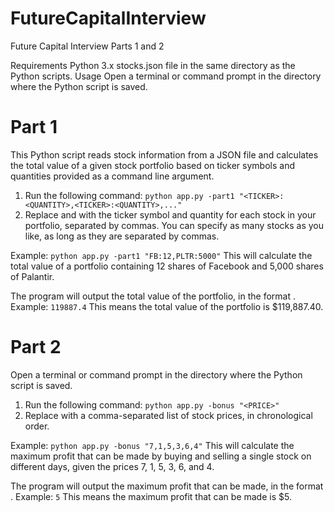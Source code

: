 # FutureCapitalInterview
Future Capital Interview Parts 1 and 2

Requirements
Python 3.x
stocks.json file in the same directory as the Python scripts.
Usage
Open a terminal or command prompt in the directory where the Python script is saved.

# Part 1
This Python script reads stock information from a JSON file and calculates the total value of a given stock portfolio based on ticker symbols and quantities provided as a command line argument.

1. Run the following command:
`python app.py -part1 "<TICKER>:<QUANTITY>,<TICKER>:<QUANTITY>,..."`
2. Replace <TICKER> and <QUANTITY> with the ticker symbol and quantity for each stock in your portfolio, separated by commas. You can specify as many stocks as you like, as long as they are separated by commas.

Example:
`python app.py -part1 "FB:12,PLTR:5000"`
This will calculate the total value of a portfolio containing 12 shares of Facebook and 5,000 shares of Palantir.

The program will output the total value of the portfolio, in the format <TOTAL>.
Example:
`119887.4`
This means the total value of the portfolio is $119,887.40.


# Part 2
Open a terminal or command prompt in the directory where the Python script is saved.

1. Run the following command:
`python app.py -bonus "<PRICE>"`
2. Replace <PRICE> with a comma-separated list of stock prices, in chronological order.

Example:
`python app.py -bonus "7,1,5,3,6,4"`
This will calculate the maximum profit that can be made by buying and selling a single stock on different days, given the prices 7, 1, 5, 3, 6, and 4.

The program will output the maximum profit that can be made, in the format <PROFIT>.
Example:
`5`
This means the maximum profit that can be made is $5.
